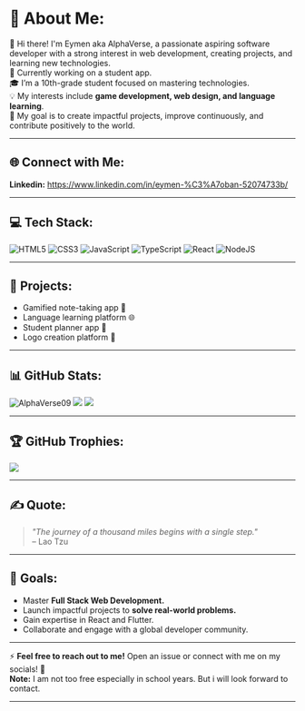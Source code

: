# 💫 About Me:
👋 Hi there! I'm Eymen aka AlphaVerse, a passionate aspiring software developer with a strong interest in web development, creating projects, and learning new technologies.<br>
🚀 Currently working on a student app.<br>
🎓 I’m a 10th-grade student focused on mastering technologies.<br>
💡 My interests include **game development, web design, and language learning**.<br>
🌟 My goal is to create impactful projects, improve continuously, and contribute positively to the world.<br>

---

## 🌐 Connect with Me:
**Linkedin:** https://www.linkedin.com/in/eymen-%C3%A7oban-52074733b/ <br>

---

## 💻 Tech Stack:
![HTML5](https://img.shields.io/badge/html5-%23E34F26.svg?style=flat&logo=html5&logoColor=white)
![CSS3](https://img.shields.io/badge/css3-%231572B6.svg?style=flat&logo=css3&logoColor=white)
![JavaScript](https://img.shields.io/badge/javascript-%23323330.svg?style=flat&logo=javascript&logoColor=%23F7DF1E)
![TypeScript](https://img.shields.io/badge/typescript-%23007ACC.svg?style=flat&logo=typescript&logoColor=white)
![React](https://img.shields.io/badge/react-%2320232a.svg?style=flat&logo=react&logoColor=%2361DAFB)
![NodeJS](https://img.shields.io/badge/node.js-%2343853D.svg?style=flat&logo=node.js&logoColor=white)

---

## 🚀 Projects:
- Gamified note-taking app 🚀  
- Language learning platform 🌐  
- Student planner app 🎒  
- Logo creation platform 🎨  

---

## 📊 GitHub Stats:
![AlphaVerse09](https://github-readme-stats.vercel.app/api?username=AlphaVerse09&show_icons=true&count_private=true&hide=prs&theme=radical)
![](https://github-readme-streak-stats.herokuapp.com/?user=AlphaVerse09&theme=react&hide_border=false)
![](https://github-readme-stats.vercel.app/api/top-langs/?username=AlphaVerse09&theme=react&hide_border=false&include_all_commits=true&count_private=true&layout=compact)


---

## 🏆 GitHub Trophies:
![](https://github-profile-trophy.vercel.app/?username=AlphaVerse09&theme=darkhub)

---

## ✍️ Quote:
> *"The journey of a thousand miles begins with a single step."*  
> – Lao Tzu  

---

## 🎯 Goals:
- Master **Full Stack Web Development.**  
- Launch impactful projects to **solve real-world problems.**  
- Gain expertise in React and Flutter.  
- Collaborate and engage with a global developer community.  

---

⚡ **Feel free to reach out to me!** Open an issue or connect with me on my socials! 🚀 <br>
**Note:** I am not too free especially in school years. But i will look forward to contact.

---

